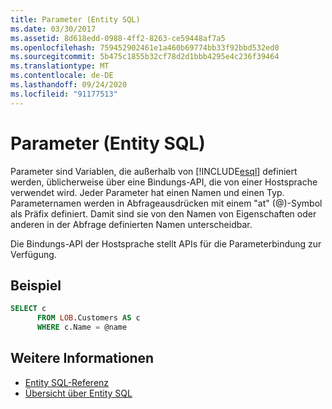```yaml
---
title: Parameter (Entity SQL)
ms.date: 03/30/2017
ms.assetid: 8d618edd-0988-4ff2-8263-ce59448af7a5
ms.openlocfilehash: 759452902461e1a460b69774bb33f92bbd532ed0
ms.sourcegitcommit: 5b475c1855b32cf78d2d1bbb4295e4c236f39464
ms.translationtype: MT
ms.contentlocale: de-DE
ms.lasthandoff: 09/24/2020
ms.locfileid: "91177513"
---
```

# <a name="parameters-entity-sql"></a>Parameter (Entity SQL)

Parameter sind Variablen, die außerhalb von [!INCLUDE[esql](../../../../../../includes/esql-md.md)] definiert werden, üblicherweise über eine Bindungs-API, die von einer Hostsprache verwendet wird. Jeder Parameter hat einen Namen und einen Typ. Parameternamen werden in Abfrageausdrücken mit einem "at" (@)-Symbol als Präfix definiert. Damit sind sie von den Namen von Eigenschaften oder anderen in der Abfrage definierten Namen unterscheidbar.  
  
 Die Bindungs-API der Hostsprache stellt APIs für die Parameterbindung zur Verfügung.  
  
## <a name="example"></a>Beispiel  
  
```sql  
SELECT c
      FROM LOB.Customers AS c
      WHERE c.Name = @name  
```  
  
## <a name="see-also"></a>Weitere Informationen

- [Entity SQL-Referenz](entity-sql-reference.md)
- [Übersicht über Entity SQL](entity-sql-overview.md)

